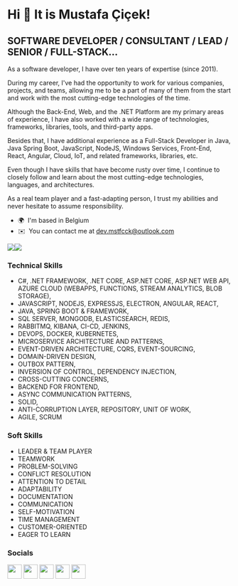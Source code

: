 Hi 👋 It is Mustafa Çiçek!
==========================

SOFTWARE DEVELOPER / CONSULTANT / LEAD / SENIOR / FULL-STACK...
------------------

As a software developer, I have over ten years of expertise (since 2011).

During my career, I've had the opportunity to work for various companies, projects, and teams, allowing me to be a part of many of them from the start and work with the most cutting-edge technologies of the time.

Although the Back-End, Web, and the .NET Platform are my primary areas of experience, I have also worked with a wide range of technologies, frameworks, libraries, tools, and third-party apps.

Besides that, I have additional experience as a Full-Stack Developer in Java, Java Spring Boot, JavaScript, NodeJS, Windows Services, Front-End, React, Angular, Cloud, IoT, and related frameworks, libraries, etc.

Even though I have skills that have become rusty over time, I continue to closely follow and learn about the most cutting-edge technologies, languages, and architectures.

As a real team player and a fast-adapting person, I trust my abilities and never hesitate to assume responsibility.

* 🌍  I'm based in Belgium
* ✉️  You can contact me at [dev.mstfcck@outlook.com](mailto:dev.mstfcck@outlook.com)


<a href="https://www.twitter.com/mstfcck" target="_blank" rel="noreferrer"><img
src="https://img.shields.io/twitter/follow/mstfcck?logo=twitter&style=for-the-badge&color=0891b2&labelColor=1c1917"
/></a><a href="https://www.github.com/mstfcck" target="_blank" rel="noreferrer"><img
src="https://img.shields.io/github/followers/mstfcck?logo=github&style=for-the-badge&color=0891b2&labelColor=1c1917" /></a>

### Technical Skills

- C#, .NET FRAMEWORK, .NET CORE, ASP.NET CORE, ASP.NET WEB API, AZURE CLOUD (WEBAPPS, FUNCTIONS, STREAM ANALYTICS, BLOB STORAGE),
- JAVASCRIPT, NODEJS, EXPRESSJS, ELECTRON, ANGULAR, REACT,
- JAVA, SPRING BOOT & FRAMEWORK,
- SQL SERVER, MONGODB, ELASTICSEARCH, REDIS,
- RABBITMQ, KIBANA, CI-CD, JENKINS,
- DEVOPS, DOCKER, KUBERNETES,
- MICROSERVICE ARCHITECTURE AND PATTERNS,
- EVENT-DRIVEN ARCHITECTURE, CQRS, EVENT-SOURCING,
- DOMAIN-DRIVEN DESIGN,
- OUTBOX PATTERN,
- INVERSION OF CONTROL, DEPENDENCY INJECTION,
- CROSS-CUTTING CONCERNS,
- BACKEND FOR FRONTEND,
- ASYNC COMMUNICATION PATTERNS,
- SOLID,
- ANTI-CORRUPTION LAYER, REPOSITORY, UNIT OF WORK,
- AGILE, SCRUM

### Soft Skills

- LEADER & TEAM PLAYER
- TEAMWORK
- PROBLEM-SOLVING
- CONFLICT RESOLUTION
- ATTENTION TO DETAIL
- ADAPTABILITY
- DOCUMENTATION
- COMMUNICATION
- SELF-MOTIVATION
- TIME MANAGEMENT
- CUSTOMER-ORIENTED
- EAGER TO LEARN

### Socials

<p align="left"> <a href="https://www.dev.to/mstfcck" target="_blank" rel="noreferrer"><img src="https://raw.githubusercontent.com/danielcranney/readme-generator/main/public/icons/socials/devdotto.svg" width="32" height="32" /></a> <a href="https://www.github.com/mstfcck" target="_blank" rel="noreferrer"><img src="https://raw.githubusercontent.com/danielcranney/readme-generator/main/public/icons/socials/github.svg" width="32" height="32" /></a> <a href="https://www.linkedin.com/in/mustafacicek" target="_blank" rel="noreferrer"><img src="https://raw.githubusercontent.com/danielcranney/readme-generator/main/public/icons/socials/linkedin.svg" width="32" height="32" /></a> <a href="https://stackoverflow.com/users/689051/mstfcck" target="_blank" rel="noreferrer"><img src="https://raw.githubusercontent.com/danielcranney/readme-generator/main/public/icons/socials/stackoverflow.svg" width="32" height="32" /></a> <a href="https://www.twitter.com/mstfcck" target="_blank" rel="noreferrer"><img src="https://raw.githubusercontent.com/danielcranney/readme-generator/main/public/icons/socials/twitter.svg" width="32" height="32" /></a></p>

